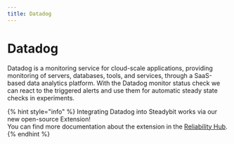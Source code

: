 ```yaml
---
title: Datadog
---
```


# Datadog

Datadog is a monitoring service for cloud-scale applications, providing monitoring of servers, databases, tools, and services, through a SaaS-based data analytics platform. With the Datadog monitor status check we can react to the triggered alerts and use them for automatic steady state checks in experiments.

{% hint style="info" %}
Integrating Datadog into Steadybit works via our new open-source Extension!<br/>
You can find more documentation about the extension in the [Reliability Hub](https://hub.steadybit.com/extension/com.github.steadybit.extension_datadog).
{% endhint %}